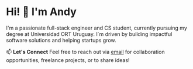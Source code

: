 # Hi! 👋 I'm Andy

I'm a passionate full-stack engineer and CS student, currently pursuing my degree at Universidad ORT Uruguay. I´m driven by building impactful software solutions and helping startups grow.

📫 **Let's Connect**
Feel free to reach out via [email](mailto:contact@aviera.me) for collaboration opportunities, freelance projects, or to share ideas!
